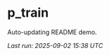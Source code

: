 # p_train

Auto-updating README demo.

<!--START_SECTION:status-->
_Last run: 2025-09-02 15:38 UTC_
<!--END_SECTION:status-->



















































































































































































































































































